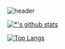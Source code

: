 ![header](https://capsule-render.vercel.app/api?type=waving&color=66CCFF&height=300&section=header&text=My%20sea&fontSize=90&fontColor=E0FFFF)

[![*'s github stats](https://github-readme-stats.vercel.app/api?username=soyeoning94)](https://github.com/soyeoning94)

[![Top Langs](https://github-readme-stats.vercel.app/api/top-langs/?username=soyeoning94)](https://github.com/soyeoning94/github-readme-stats)


